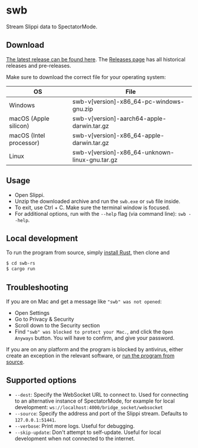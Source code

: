 # swb

Stream Slippi data to SpectatorMode.

## Download

[The latest release can be found here](https://github.com/gcpreston/swb-rs/releases/latest). The [Releases page](https://github.com/gcpreston/swb-rs/releases) has all historical releases and pre-releases.

Make sure to download the correct file for your operating system:

| OS                      | File                                           |
| ----------------------- | ---------------------------------------------- |
| Windows                 | swb-v[version]-x86_64-pc-windows-gnu.zip       |
| macOS (Apple silicon)   | swb-v[version]-aarch64-apple-darwin.tar.gz     |
| macOS (Intel processor) | swb-v[version]-x86_64-apple-darwin.tar.gz      |
| Linux                   | swb-v[version]-x86_64-unknown-linux-gnu.tar.gz |

## Usage

- Open Slippi.
- Unzip the downloaded archive and run the `swb.exe` or `swb` file inside.
- To exit, use Ctrl + C. Make sure the terminal window is focused.
- For additional options, run with the `--help` flag (via command line): `swb --help`.

## Local development

To run the program from source, simply [install Rust](https://www.rust-lang.org/tools/install), then clone and

```bash
$ cd swb-rs
$ cargo run
```

## Troubleshooting

If you are on Mac and get a message like `"swb" was not opened`:
- Open Settings
- Go to Privacy & Security
- Scroll down to the Security section
- Find `"swb" was blocked to protect your Mac.`, and click the `Open Anyways` button. You will have to confirm, and give your password.

If you are on any platform and the program is blocked by antivirus, either create an exception in the relevant software, or [run the program from source](https://github.com/gcpreston/swb-rs?tab=readme-ov-file#local-development).

## Supported options

* `--dest`: Specify the WebSocket URL to connect to. Used for connecting to an alternative instance of SpectatorMode, for example for local development: `ws://localhost:4000/bridge_socket/websocket`
* `--source`: Specify the address and port of the Slippi stream. Defaults to `127.0.0.1:51441`.
* `--verbose`: Print more logs. Useful for debugging.
* `--skip-update`: Don't attempt to self-update. Useful for local development when not connected to the internet.

